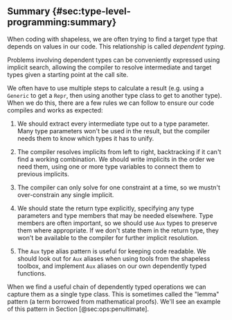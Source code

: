 ## Summary {#sec:type-level-programming:summary}

When coding with shapeless,
we are often trying to find a target type
that depends on values in our code.
This relationship is called *dependent typing*.

Problems involving dependent types
can be conveniently expressed using implicit search,
allowing the compiler to resolve
intermediate and target types
given a starting point at the call site.

We often have to use multiple steps
to calculate a result
(e.g. using a `Generic` to get a `Repr`,
then using another type class to get to another type).
When we do this,
there are a few rules we can follow
to ensure our code compiles and works as expected:

 1. We should extract every intermediate type
    out to a type parameter.
    Many type parameters won't be used in the result,
    but the compiler needs them to know which types it has to unify.

 2. The compiler resolves implicits from left to right,
    backtracking if it can't find a working combination.
    We should write implicits in the order we need them,
    using one or more type variables
    to connect them to previous implicits.

 3. The compiler can only solve for one constraint at a time,
    so we mustn't over-constrain any single implicit.

 4. We should state the return type explicitly,
    specifying any type parameters and type members
    that may be needed elsewhere.
    Type members are often important,
    so we should use `Aux` types
    to preserve them where appropriate.
    If we don't state them in the return type,
    they won't be available to the compiler
    for further implicit resolution.

 5. The `Aux` type alias pattern is useful
    for keeping code readable.
    We should look out for `Aux` aliases
    when using tools from the shapeless toolbox,
    and implement `Aux` aliases
    on our own dependently typed functions.

When we find a useful chain of dependently typed operations
we can capture them as a single type class.
This is sometimes called the "lemma" pattern
(a term borrowed from mathematical proofs).
We'll see an example of this pattern
in Section [@sec:ops:penultimate].
